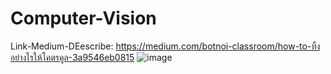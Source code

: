 # Computer-Vision
Link-Medium-DEescribe: https://medium.com/botnoi-classroom/how-to-ทิ้งอย่างไรให้โคตรคูล-3a9546eb0815
![image](https://user-images.githubusercontent.com/88868657/146667571-fe62100c-58cd-4f68-9df3-a8620fa0543b.png)

